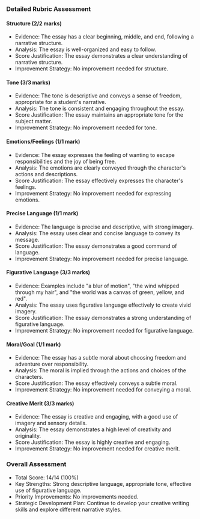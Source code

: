 ### Detailed Rubric Assessment

#### Structure (2/2 marks)

- Evidence: The essay has a clear beginning, middle, and end, following a narrative structure.
- Analysis: The essay is well-organized and easy to follow.
- Score Justification: The essay demonstrates a clear understanding of narrative structure.
- Improvement Strategy: No improvement needed for structure.

#### Tone (3/3 marks)

- Evidence: The tone is descriptive and conveys a sense of freedom, appropriate for a student's narrative.
- Analysis: The tone is consistent and engaging throughout the essay.
- Score Justification: The essay maintains an appropriate tone for the subject matter.
- Improvement Strategy: No improvement needed for tone.

#### Emotions/Feelings (1/1 mark)

- Evidence: The essay expresses the feeling of wanting to escape responsibilities and the joy of being free.
- Analysis: The emotions are clearly conveyed through the character's actions and descriptions.
- Score Justification: The essay effectively expresses the character's feelings.
- Improvement Strategy: No improvement needed for expressing emotions.

#### Precise Language (1/1 mark)

- Evidence: The language is precise and descriptive, with strong imagery.
- Analysis: The essay uses clear and concise language to convey its message.
- Score Justification: The essay demonstrates a good command of language.
- Improvement Strategy: No improvement needed for precise language.

#### Figurative Language (3/3 marks)

- Evidence: Examples include "a blur of motion", "the wind whipped through my hair", and "the world was a canvas of green, yellow, and red".
- Analysis: The essay uses figurative language effectively to create vivid imagery.
- Score Justification: The essay demonstrates a strong understanding of figurative language.
- Improvement Strategy: No improvement needed for figurative language.

#### Moral/Goal (1/1 mark)

- Evidence: The essay has a subtle moral about choosing freedom and adventure over responsibility.
- Analysis: The moral is implied through the actions and choices of the characters.
- Score Justification: The essay effectively conveys a subtle moral.
- Improvement Strategy: No improvement needed for conveying a moral.

#### Creative Merit (3/3 marks)

- Evidence: The essay is creative and engaging, with a good use of imagery and sensory details.
- Analysis: The essay demonstrates a high level of creativity and originality.
- Score Justification: The essay is highly creative and engaging.
- Improvement Strategy: No improvement needed for creative merit.

### Overall Assessment

- Total Score: 14/14 (100%)
- Key Strengths: Strong descriptive language, appropriate tone, effective use of figurative language.
- Priority Improvements: No improvements needed.
- Strategic Development Plan: Continue to develop your creative writing skills and explore different narrative styles.
